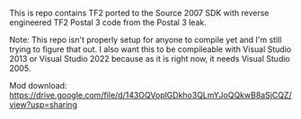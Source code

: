 This is repo contains TF2 ported to the Source 2007 SDK with reverse engineered TF2 Postal 3 code from the Postal 3 leak.

Note: This repo isn't properly setup for anyone to compile yet and I'm still trying to figure that out.
I also want this to be compileable with Visual Studio 2013 or Visual Studio 2022 because as it is right now, it needs Visual Studio 2005.

Mod download: https://drive.google.com/file/d/143OQVoplGDkho3QLmYJoQQkwB8aSjCQZ/view?usp=sharing
